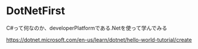 # DotNetFirst
C#って何なのか、developerPlatformである.Netを使って学んでみる

https://dotnet.microsoft.com/en-us/learn/dotnet/hello-world-tutorial/create
